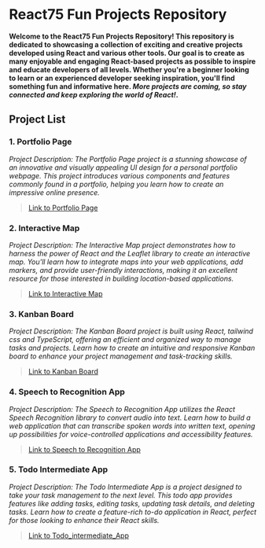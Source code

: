 # React75 Fun Projects Repository
**Welcome to the React75 Fun Projects Repository! This repository is dedicated to showcasing a collection of exciting and creative projects developed using React and various other tools. Our goal is to create as many enjoyable and engaging React-based projects as possible to inspire and educate developers of all levels. Whether you're a beginner looking to learn or an experienced developer seeking inspiration, you'll find something fun and informative here. *More projects are coming, so stay connected and keep exploring the world of React!*.**

## Project List
### 1. Portfolio Page
*Project Description: The Portfolio Page project is a stunning showcase of an innovative and visually appealing UI design for a personal portfolio webpage. This project introduces various components and features commonly found in a portfolio, helping you learn how to create an impressive online presence.* 
> [Link to Portfolio Page](https://react75-landingpage-1.vercel.app/)
### 2. Interactive Map
*Project Description: The Interactive Map project demonstrates how to harness the power of React and the Leaflet library to create an interactive map. You'll learn how to integrate maps into your web applications, add markers, and provide user-friendly interactions, making it an excellent resource for those interested in building location-based applications.*
> [Link to Interactive Map](https://react75-interactive-map-2.vercel.app/)
### 3. Kanban Board
*Project Description: The Kanban Board project is built using React, tailwind css and TypeScript, offering an efficient and organized way to manage tasks and projects. Learn how to create an intuitive and responsive Kanban board to enhance your project management and task-tracking skills.*
> [Link to Kanban Board](https://react75-kanban-board-3.vercel.app/)
### 4. Speech to Recognition App
*Project Description: The Speech to Recognition App utilizes the React Speech Recognition library to convert audio into text. Learn how to build a web application that can transcribe spoken words into written text, opening up possibilities for voice-controlled applications and accessibility features.*
> [Link to Speech to Recognition App](https://react75-speech-to-recognition-app-4.vercel.app/)

### 5. Todo Intermediate App
*Project Description: The Todo Intermediate App is a project designed to take your task management to the next level. This todo app provides features like adding tasks, editing tasks, updating task details, and deleting tasks. Learn how to create a feature-rich to-do application in React, perfect for those looking to enhance their React skills.*
> [Link to Todo_intermediate_App](https://react75-todo-app-5.vercel.app/)
